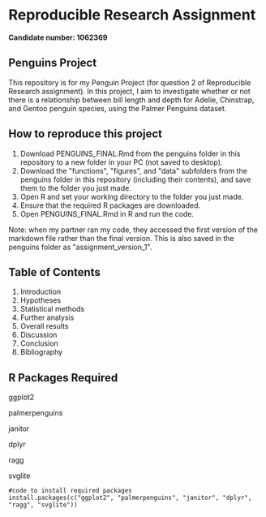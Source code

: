 # Reproducible Research Assignment
**Candidate number: 1062369**


## Penguins Project

This repository is for my Penguin Project (for question 2 of Reproducible Research assignment). In this project, I aim to investigate whether or not there is a relationship between bill length and depth for Adelie, Chinstrap, and Gentoo penguin species, using the Palmer Penguins dataset. 

## How to reproduce this project 

1. Download PENGUINS_FINAL.Rmd from the penguins folder in this repository to a new folder in your PC (not saved to desktop). 
2. Download the "functions", "figures", and "data" subfolders from the penguins folder in this repository (including their contents), and save them to the folder you just made.
3. Open R and set your working directory to the folder you just made.
4. Ensure that the required R packages are downloaded.
5. Open PENGUINS_FINAL.Rmd in R and run the code.

Note: when my partner ran my code, they accessed the first version of the markdown file rather than the final version. This is also saved in the penguins folder as "assignment_version_1". 

## Table of Contents 

1. Introduction
2. Hypotheses
3. Statistical methods
4. Further analysis
5. Overall results
6. Discussion
7. Conclusion
8. Bibliography

## R Packages Required

ggplot2

palmerpenguins

janitor

dplyr

ragg

svglite

```
#code to install required packages
install.packages(c("ggplot2", "palmerpenguins", "janitor", "dplyr", "ragg", "svglite"))
```


